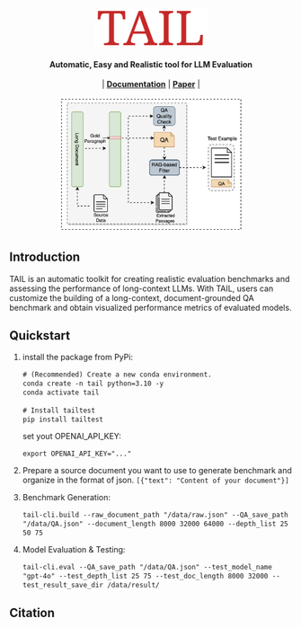 

<center>
<img src="img/logo.png" alt="img" width="40%">
<h4 align="center">
Automatic, Easy and Realistic tool for LLM Evaluation
</h4>
</center>

<p align="center">
| <a href="https://yale-nlp.github.io/TAIL/"><b>Documentation</b></a> | <a href="https://arxiv.org/abs/2309.06180"><b>Paper</b></a> | 
</p>

<center>
<img src="img/outline.png" alt="img" width="65%">
</center>

## Introduction
TAIL is an automatic toolkit for creating realistic evaluation
benchmarks and assessing the performance of long-context LLMs. 
With TAIL, users
can customize the building of a long-context,
document-grounded QA benchmark and obtain
visualized performance metrics of evaluated
models.
## Quickstart 
1. install the package from PyPi:
    ```
    # (Recommended) Create a new conda environment.
    conda create -n tail python=3.10 -y
    conda activate tail

    # Install tailtest
    pip install tailtest
    ```
    set yout OPENAI_API_KEY:
    ```
    export OPENAI_API_KEY="..."
    ```
2. Prepare a source document you want to use to generate benchmark and organize in the format of json.
    `[{"text": "Content of your document"}]`

3. Benchmark Generation:

    ```
    tail-cli.build --raw_document_path "/data/raw.json" --QA_save_path "/data/QA.json" --document_length 8000 32000 64000 --depth_list 25 50 75
    ```

4. Model Evaluation & Testing:

    ```
    tail-cli.eval --QA_save_path "/data/QA.json" --test_model_name "gpt-4o" --test_depth_list 25 75 --test_doc_length 8000 32000 --test_result_save_dir /data/result/
    ```

## Citation
